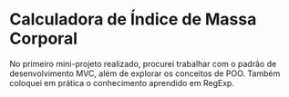 # Calculadora de Índice de Massa Corporal
 
No primeiro mini-projeto realizado, procurei trabalhar com o padrão de desenvolvimento MVC, além de explorar os conceitos de POO. Também coloquei em prática o conhecimento aprendido em RegExp.
